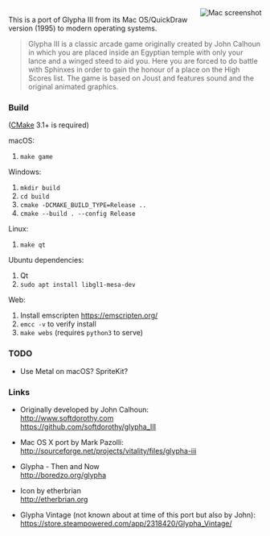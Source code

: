 <img src="/screenshot_mac.png?raw=true" alt="Mac screenshot" align="right">

This is a port of Glypha III from its Mac OS/QuickDraw version (1995) to modern operating systems.

> Glypha III is a classic arcade game originally created by John Calhoun in which you are placed inside an Egyptian temple with only your lance and a winged steed to aid you. Here you are forced to do battle with Sphinxes in order to gain the honour of a place on the High Scores list. The game is based on Joust and features sound and the original animated graphics.

### Build

([CMake](https://cmake.org) 3.1+ is required)

macOS:

1. `make game`

Windows:

1. `mkdir build`
2. `cd build`
3. `cmake -DCMAKE_BUILD_TYPE=Release ..`
4. `cmake --build . --config Release`

Linux:

1. `make qt`

Ubuntu dependencies:
1. Qt
2. `sudo apt install libgl1-mesa-dev`

Web:

1. Install emscripten https://emscripten.org/
2. `emcc -v` to verify install
3. `make webs` (requires `python3` to serve)

### TODO

* Use Metal on macOS? SpriteKit?

### Links

- Originally developed by John Calhoun:  
<http://www.softdorothy.com>  
<https://github.com/softdorothy/glypha_III>

- Mac OS X port by Mark Pazolli:  
<http://sourceforge.net/projects/vitality/files/glypha-iii>

- Glypha - Then and Now  
<http://boredzo.org/glypha>

- Icon by etherbrian  
<http://etherbrian.org>

- Glypha Vintage (not known about at time of this port but also by John):
<https://store.steampowered.com/app/2318420/Glypha_Vintage/>
